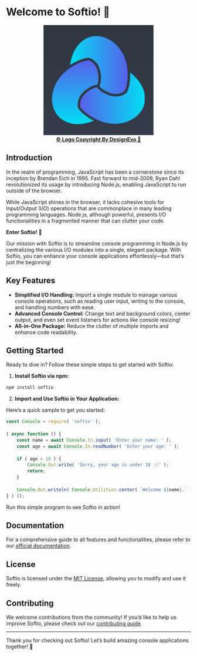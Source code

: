 # Welcome to Softio! 🚀

<p align="center">
	<img src="https://github.com/AryaFardmanesh/softio/blob/main/logo/logo-300x300.png" alt="The Softio logo." />
	<br />
	<a href="https://www.designevo.com/" title="Free Online Logo Maker"><b>&copy; Logo Copyright By DesignEvo 🙏</b></a>
</p>

## Introduction

In the realm of programming, JavaScript has been a cornerstone since its inception by Brendan Eich in 1995. Fast forward to mid-2009, Ryan Dahl revolutionized its usage by introducing Node.js, enabling JavaScript to run outside of the browser.

While JavaScript shines in the browser, it lacks cohesive tools for Input/Output (I/O) operations that are commonplace in many leading programming languages. Node.js, although powerful, presents I/O functionalities in a fragmented manner that can clutter your code.

**Enter Softio!** 🌟

Our mission with Softio is to streamline console programming in Node.js by centralizing the various I/O modules into a single, elegant package. With Softio, you can enhance your console applications effortlessly—but that’s just the beginning!

## Key Features

- **Simplified I/O Handling:** Import a single module to manage various console operations, such as reading user input, writing to the console, and handling numbers with ease.
- **Advanced Console Control:** Change text and background colors, center output, and even set event listeners for actions like console resizing!
- **All-in-One Package:** Reduce the clutter of multiple imports and enhance code readability.

## Getting Started

Ready to dive in? Follow these simple steps to get started with Softio:

1. **Install Softio via npm:**

```sh
npm install softio
```

2. **Import and Use Softio in Your Application:**

Here’s a quick sample to get you started:

```js
const Console = require( 'softio' );

( async function () {
	const name = await Console.In.input( 'Enter your name: ' );
	const age = await Console.In.readNumber( 'Enter your age: ' );

	if ( age < 18 ) {
		Console.Out.write( 'Sorry, your age is under 18 :(' );
		return;
	}

	Console.Out.writeln( Console.Utilities.center( `Welcome ${name}.` ) );
} ) ();
```

Run this simple program to see Softio in action!

## Documentation

For a comprehensive guide to all features and functionalities, please refer to our [official documentation](https://github.com/AryaFardmanesh/softio/blob/main/DOCS/api.md).

## License

Softio is licensed under the [MIT License](https://github.com/AryaFardmanesh/softio/blob/main/LICENSE), allowing you to modify and use it freely.

## Contributing

We welcome contributions from the community! If you’d like to help us improve Softio, please check out our [contributing guide]((https://github.com/AryaFardmanesh/softio/blob/main/DOCS/contribution.md)).

---

Thank you for checking out Softio! Let’s build amazing console applications together! 🎉
